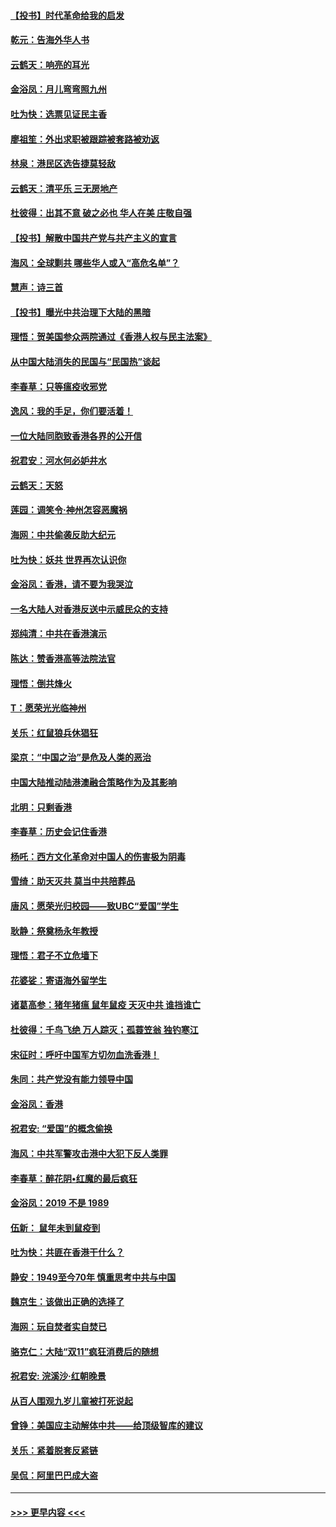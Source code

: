#### [【投书】时代革命给我的启发](../pages/nsc993/n11684287.md?t=11280911) 
#### [乾元：告海外华人书](../pages/nsc993/n11684044.md?t=11280911) 
#### [云鹤天：响亮的耳光](../pages/nsc993/n11684254.md?t=11280911) 
#### [金浴凤：月儿弯弯照九州](../pages/nsc993/n11684231.md?t=11280911) 
#### [吐为快：选票见证民主香](../pages/nsc993/n11684206.md?t=11280911) 
#### [廖祖笙：外出求职被跟踪被套路被劝返](../pages/nsc993/n11683874.md?t=11280911) 
#### [林泉：港民区选告捷莫轻敌](../pages/nsc993/n11683930.md?t=11280911) 
#### [云鹤天：清平乐 三无房地产](../pages/nsc993/n11681521.md?t=11280911) 
#### [杜彼得：出其不意 破之必也 华人在美 庄敬自强](../pages/nsc993/n11679554.md?t=11280911) 
#### [【投书】解散中国共产党与共产主义的宣言](../pages/nsc993/n11679177.md?t=11280911) 
#### [海风：全球剿共 哪些华人或入“高危名单”？](../pages/nsc993/n11678617.md?t=11280911) 
#### [慧声：诗三首](../pages/nsc993/n11678848.md?t=11280911) 
#### [【投书】曝光中共治理下大陆的黑暗](../pages/nsc993/n11678674.md?t=11280911) 
#### [理悟：贺美国参众两院通过《香港人权与民主法案》](../pages/nsc993/n11678104.md?t=11280911) 
#### [从中国大陆消失的民国与“民国热”谈起](../pages/nsc993/n11678075.md?t=11280911) 
#### [李春草：只等瘟疫收邪党](../pages/nsc993/n11677308.md?t=11280911) 
#### [逸风：我的手足，你们要活着！](../pages/nsc993/n11676352.md?t=11280911) 
#### [一位大陆同胞致香港各界的公开信](../pages/nsc993/n11675761.md?t=11280911) 
#### [祝君安：河水何必妒井水](../pages/nsc993/n11675746.md?t=11280911) 
#### [云鹤天：天怒](../pages/nsc993/n11675718.md?t=11280911) 
#### [莲园：调笑令‧神州怎容恶魔祸](../pages/nsc993/n11675648.md?t=11280911) 
#### [海网：中共偷袭反助大纪元](../pages/nsc993/n11673515.md?t=11280911) 
#### [吐为快：妖共 世界再次认识你](../pages/nsc993/n11673506.md?t=11280911) 
#### [金浴凤：香港，请不要为我哭泣](../pages/nsc993/n11673248.md?t=11280911) 
#### [一名大陆人对香港反送中示威民众的支持](../pages/nsc993/n11672615.md?t=11280911) 
#### [郑纯清：中共在香港演示](../pages/nsc993/n11670539.md?t=11280911) 
#### [陈达：赞香港高等法院法官](../pages/nsc993/n11669542.md?t=11280911) 
#### [理悟：倒共烽火](../pages/nsc993/n11668844.md?t=11280911) 
#### [T：愿荣光光临神州](../pages/nsc993/n11668421.md?t=11280911) 
#### [关乐：红鼠狼兵休猖狂](../pages/nsc993/n11668378.md?t=11280911) 
#### [梁京：“中国之治”是危及人类的恶治](../pages/nsc993/n11668328.md?t=11280911) 
#### [中国大陆推动陆港澳融合策略作为及其影响](../pages/nsc993/n11668157.md?t=11280911) 
#### [北明：只剩香港](../pages/nsc993/n11668002.md?t=11280911) 
#### [李春草：历史会记住香港](../pages/nsc993/n11667927.md?t=11280911) 
#### [杨吒：西方文化革命对中国人的伤害极为阴毒](../pages/nsc993/n11664521.md?t=11280911) 
#### [雪绮：助天灭共 莫当中共陪葬品](../pages/nsc993/n11662650.md?t=11280911) 
#### [唐风：愿荣光归校园——致UBC“爱国”学生](../pages/nsc993/n11662194.md?t=11280911) 
#### [耿静：祭奠杨永年教授](../pages/nsc993/n11662514.md?t=11280911) 
#### [理悟：君子不立危墙下](../pages/nsc993/n11662172.md?t=11280911) 
#### [花婆娑：寄语海外留学生](../pages/nsc993/n11662121.md?t=11280911) 
#### [诸葛高参：猪年猪瘟 鼠年鼠疫 天灭中共 谁挡谁亡](../pages/nsc993/n11661980.md?t=11280911) 
#### [杜彼得：千鸟飞绝 万人踪灭；孤蓑笠翁 独钓寒江](../pages/nsc993/n11661170.md?t=11280911) 
#### [宋征时：呼吁中国军方切勿血洗香港！](../pages/nsc993/n11415318.md?t=11280911) 
#### [朱同：共产党没有能力领导中国](../pages/nsc993/n11660421.md?t=11280911) 
#### [金浴凤：香港](../pages/nsc993/n11660419.md?t=11280911) 
#### [祝君安: “爱国”的概念偷换](../pages/nsc993/n11659706.md?t=11280911) 
#### [海风：中共军警攻击港中大犯下反人类罪](../pages/nsc993/n11659632.md?t=11280911) 
#### [李春草：醉花阴•红魔的最后疯狂](../pages/nsc993/n11659287.md?t=11280911) 
#### [金浴凤：2019 不是 1989](../pages/nsc993/n11657663.md?t=11280911) 
#### [伍新： 鼠年未到鼠疫到](../pages/nsc993/n11655098.md?t=11280911) 
#### [吐为快：共匪在香港干什么？](../pages/nsc993/n11654891.md?t=11280911) 
#### [静安：1949至今70年 慎重思考中共与中国](../pages/nsc993/n11651244.md?t=11280911) 
#### [魏京生：该做出正确的选择了](../pages/nsc993/n11653084.md?t=11280911) 
#### [海网：玩自焚者实自焚已](../pages/nsc993/n11652423.md?t=11280911) 
#### [骆克仁：大陆“双11”疯狂消费后的随想](../pages/nsc993/n11652305.md?t=11280911) 
#### [祝君安: 浣溪沙·红朝晚景](../pages/nsc993/n11652258.md?t=11280911) 
#### [从百人围观九岁儿童被打死说起](../pages/nsc993/n11651030.md?t=11280911) 
#### [曾铮：美国应主动解体中共——给顶级智库的建议](../pages/nsc993/n11649888.md?t=11280911) 
#### [关乐：紧着脱套反紧链](../pages/nsc993/n11649069.md?t=11280911) 
#### [吴侃：阿里巴巴成大盗](../pages/nsc993/n11645523.md?t=11280911) 

----
#### [ >>> 更早内容 <<< ](../indexes/nsc993-earlier.md)
